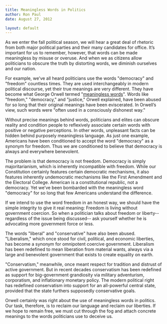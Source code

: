 ```yaml
---
title: Meaningless Words in Politics
author: Ron Paul
date: August 27, 2012

layout: default
---
```


As we enter the fall political season, we will hear a great deal of
rhetoric from both major political parties and their many candidates for
office.  It’s important for us to remember, however, that words can be
made meaningless by misuse or overuse.  And when we as citizens allow
politicians to obscure the truth by distorting words, we diminish
ourselves and our nation.

For example, we’ve all heard politicians use the words "democracy" and
"freedom" countless times. They are used interchangeably in modern
political discourse, yet their true meanings are very different.  They
have become what George Orwell termed "[meaningless
words](http://j.mp/U4bFdF)". 
Words like "freedom," "democracy," and "justice," Orwell explained, have
been abused for so long that their original meanings have been
eviscerated.  In Orwell’s view, such words were "often used in a
consciously dishonest way." 

Without precise meanings behind words, politicians and elites can
obscure reality and condition people to reflexively associate certain
words with positive or negative perceptions.  In other words, unpleasant
facts can be hidden behind purposely meaningless language.  As just one
example, Americans have been conditioned to accept the word "democracy"
as a synonym for freedom.   Thus we are conditioned to believe that
democracy is always and everywhere benevolent.

The problem is that democracy is not freedom.  Democracy is simply
majoritarianism, which is inherently incompatible with freedom.  While
our Constitution certainly features certain democratic mechanisms, it
also features inherently undemocratic mechanisms like the First
Amendment and the Electoral College.  American is a constitutional
republic, not a democracy.  Yet we’ve been bombarded with the
meaningless word "democracy" for so long that few Americans understand
the difference. 

If we intend to use the word freedom in an honest way, we should have
the simple integrity to give it real meaning: Freedom is living without
government coercion.  So when a politician talks about freedom or
liberty--regardless of the issue being discussed-- ask yourself whether
he is advocating more government force or less.

The words "liberal" and "conservative" have also been abused. 
"Liberalism," which once stood for civil, political, and economic
liberties, has become a synonym for omnipotent coercive government. 
Liberalism has been redefined to mean liberation from material wants,
always via a large and benevolent government that exists to create
equality on earth. 

"Conservatism," meanwhile, once meant respect for tradition and distrust
of active government.  But in recent decades conservatism has been
redefined as support for big-government grandiosity via military
adventurism, corporatism, and inflationary monetary policy.  The modern
political right has redefined conservatism into support for an
all-powerful central state, provided that the state furthers supposedly
conservative goals.

Orwell certainly was right about the use of meaningless words in
politics.  Our task, therefore, is to reclaim our language and reclaim
our liberties.  If we hope to remain free, we must cut through the fog
and attach concrete meanings to the words politicians use to deceive
us. 
